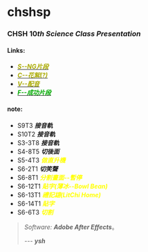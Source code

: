 # chshsp
### CHSH $10th$ $Science$ $Class$ $Presentation$
#### Links:
 - [<font color="#AAAA00">***S--NG片段***</font>](https://drive.google.com/drive/folders/1CIQJbCVCe1eLKhDIREdjyGKFI3-dezmK?usp=sharing)
 - [<font color="#AAAA00">***C--花絮(?)***</font>](https://drive.google.com/drive/folders/1CIQJbCVCe1eLKhDIREdjyGKFI3-dezmK?usp=sharing)
 - [<font color="#AAAA00">***V--配音***</font>](https://drive.google.com/drive/folders/1CIQJbCVCe1eLKhDIREdjyGKFI3-dezmK?usp=sharing)
 - [<font color="#00AA00">***F--成功片段***</font>](https://drive.google.com/drive/folders/1Da1_RQONtDKf9Uq1Uq9Z3taK3AwCDgxX?usp=sharing)

#### note:
 - S9T3 ***接音軌***
 - S10T2  ***接音軌***
 - S3-3T8 ***接音軌***
 - S4-8T5 ***切後面***
 - S5-4T3 ***<font color = "yellow">做直升機</font>***
 - S6-2T1 ***切笑聲***
 - S6-8T1 ***<font color = "yellow">分割畫面--暫停</font>***
 - S6-12T1 ***<font color = "yellow">貼字(薄冰--Bowl Bean)</font>***
 - S6-13T1 ***<font color = "yellow">禮記翃(LitChi Home)</font>***
 - S6-14T1 ***<font color = "yellow">貼字</font>***
 - S6-6T3 ***<font color = "yellow">切割</font>***
>*Software: **Adobe After Effects***。
>
> --- ***ysh***